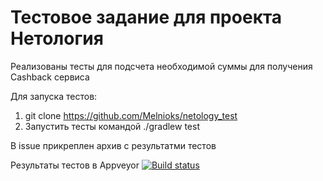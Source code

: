 # Тестовое задание для проекта Нетология
Реализованы тесты для подсчета необходимой суммы для получения Cashback сервиса

Для запуска тестов:

1. git clone https://github.com/Melnioks/netology_test
2. Запустить тесты командой ./gradlew test

В issue прикреплен архив с результатми тестов

Результаты тестов в Appveyor [![Build status](https://ci.appveyor.com/api/projects/status/yqe93slfjt3oe84m?svg=true)](https://ci.appveyor.com/project/Melnioks/netology-test)